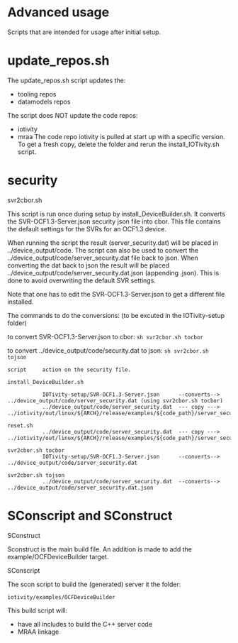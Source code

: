 # Advanced usage
Scripts that are intended for usage after initial setup.

# update_repos.sh
The update_repos.sh script updates the: 
- tooling repos
- datamodels repos

The script does NOT update the code repos:
- iotivity
- mraa
The code repo iotivity is pulled at start up with a specific version.
To get a fresh copy, delete the folder and rerun the install_IOTivity.sh script.

# security 
svr2cbor.sh 

This script is run once during setup by install_DeviceBuilder.sh.
It converts the SVR-OCF1.3-Server.json security json file into cbor.
This file contains the default settings for the SVRs for an OCF1.3 device.

When running the script the result (server_security.dat) will be placed in ../device_output/code.
The script can also be used to convert the ../device_output/code/server_security.dat file back to json.
When converting the dat back to json the result will be placed ../device_output/code/server_security.dat.json (appending .json).
This is done to avoid overwriting the default SVR settings.


Note that one has to edit the SVR-OCF1.3-Server.json to get a different file installed.

The commands to do the conversions: (to be excuted in the IOTivity-setup folder)

to convert SVR-OCF1.3-Server.json to cbor: ```sh svr2cbor.sh tocbor```

to convert ../device_output/code/security.dat to json: ```sh svr2cbor.sh tojson```

    
    script     action on the security file.
    
    install_DeviceBuilder.sh    
    
               IOTivity-setup/SVR-OCF1.3-Server.json      --converts-->   ../device_output/code/server_security.dat (using svr2cbor.sh tocbor)
               ../device_output/code/server_security.dat  --- copy --->   ../iotivity/out/linux/${ARCH}/release/examples/${code_path}/server_security.dat
               
    reset.sh
               ../device_output/code/server_security.dat  --- copy --->   ../iotivity/out/linux/${ARCH}/release/examples/${code_path}/server_security.dat
               
    svr2cbor.sh tocbor
               IOTivity-setup/SVR-OCF1.3-Server.json      --converts-->   ../device_output/code/server_security.dat
    
    svr2cbor.sh tojson
               ../device_output/code/server_security.dat  --converts-->   ../device_output/code/server_security.dat.json


# SConscript and SConstruct

SConstruct 

Sconstruct is the main build file.
An addition is made to add the example/OCFDeviceBuilder target.

SConscript

The scon script to build the (generated) server it the folder:

```iotivity/examples/OCFDeviceBuilder```

This build script will:
- have all includes to build the C++ server code 
- MRAA linkage
